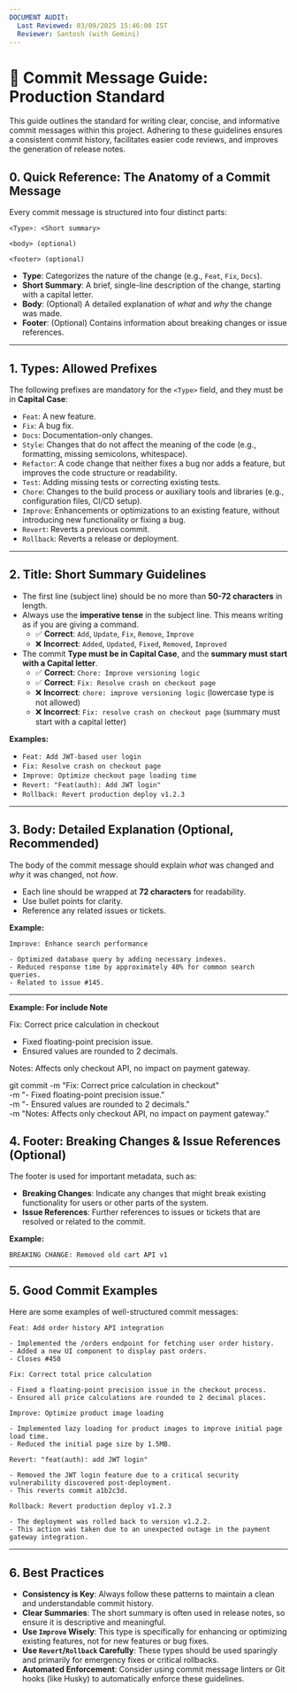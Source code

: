 ```yaml
---
DOCUMENT AUDIT:
  Last Reviewed: 03/09/2025 15:46:00 IST
  Reviewer: Santosh (with Gemini)
---
```


# 🚀 Commit Message Guide: Production Standard

This guide outlines the standard for writing clear, concise, and informative commit messages within this project. Adhering to these guidelines ensures a consistent commit history, facilitates easier code reviews, and improves the generation of release notes.

## 0. Quick Reference: The Anatomy of a Commit Message

Every commit message is structured into four distinct parts:

```
<Type>: <Short summary>

<body> (optional)

<footer> (optional)
```

*   **Type**: Categorizes the nature of the change (e.g., `Feat`, `Fix`, `Docs`).
*   **Short Summary**: A brief, single-line description of the change, starting with a capital letter.
*   **Body**: (Optional) A detailed explanation of *what* and *why* the change was made.
*   **Footer**: (Optional) Contains information about breaking changes or issue references.

---

## 1. Types: Allowed Prefixes

The following prefixes are mandatory for the `<Type>` field, and they must be in **Capital Case**:

*   `Feat`: A new feature.
*   `Fix`: A bug fix.
*   `Docs`: Documentation-only changes.
*   `Style`: Changes that do not affect the meaning of the code (e.g., formatting, missing semicolons, whitespace).
*   `Refactor`: A code change that neither fixes a bug nor adds a feature, but improves the code structure or readability.
*   `Test`: Adding missing tests or correcting existing tests.
*   `Chore`: Changes to the build process or auxiliary tools and libraries (e.g., configuration files, CI/CD setup).
*   `Improve`: Enhancements or optimizations to an existing feature, without introducing new functionality or fixing a bug.
*   `Revert`: Reverts a previous commit.
*   `Rollback`: Reverts a release or deployment.

---

## 2. Title: Short Summary Guidelines

*   The first line (subject line) should be no more than **50-72 characters** in length.
*   Always use the **imperative tense** in the subject line. This means writing as if you are giving a command.
    *   ✅ **Correct**: `Add`, `Update`, `Fix`, `Remove`, `Improve`
    *   ❌ **Incorrect**: `Added`, `Updated`, `Fixed`, `Removed`, `Improved`
*   The commit **Type must be in Capital Case**, and the **summary must start with a Capital letter**.
    *   ✅ **Correct**: `Chore: Improve versioning logic`
    *   ✅ **Correct**: `Fix: Resolve crash on checkout page`
    *   ❌ **Incorrect**: `chore: improve versioning logic` (lowercase type is not allowed)
    *   ❌ **Incorrect**: `Fix: resolve crash on checkout page` (summary must start with a capital letter)

**Examples:**

*   `Feat: Add JWT-based user login`
*   `Fix: Resolve crash on checkout page`
*   `Improve: Optimize checkout page loading time`
*   `Revert: "Feat(auth): Add JWT login"`
*   `Rollback: Revert production deploy v1.2.3`

---

## 3. Body: Detailed Explanation (Optional, Recommended)

The body of the commit message should explain *what* was changed and *why* it was changed, not *how*.

*   Each line should be wrapped at **72 characters** for readability.
*   Use bullet points for clarity.
*   Reference any related issues or tickets.

**Example:**

```
Improve: Enhance search performance

- Optimized database query by adding necessary indexes.
- Reduced response time by approximately 40% for common search queries.
- Related to issue #145.
```

---

**Example: For include Note**

Fix: Correct price calculation in checkout

- Fixed floating-point precision issue.
- Ensured values are rounded to 2 decimals.

Notes: Affects only checkout API, no impact on payment gateway.


git commit -m "Fix: Correct price calculation in checkout" \
-m "- Fixed floating-point precision issue." \
-m "- Ensured values are rounded to 2 decimals." \
-m "Notes: Affects only checkout API, no impact on payment gateway."


## 4. Footer: Breaking Changes & Issue References (Optional)

The footer is used for important metadata, such as:

*   **Breaking Changes**: Indicate any changes that might break existing functionality for users or other parts of the system.
*   **Issue References**: Further references to issues or tickets that are resolved or related to the commit.

**Example:**

```
BREAKING CHANGE: Removed old cart API v1
```

---

## 5. Good Commit Examples

Here are some examples of well-structured commit messages:

```
Feat: Add order history API integration

- Implemented the /orders endpoint for fetching user order history.
- Added a new UI component to display past orders.
- Closes #450
```

```
Fix: Correct total price calculation

- Fixed a floating-point precision issue in the checkout process.
- Ensured all price calculations are rounded to 2 decimal places.
```

```
Improve: Optimize product image loading

- Implemented lazy loading for product images to improve initial page load time.
- Reduced the initial page size by 1.5MB.
```

```
Revert: "feat(auth): add JWT login"

- Removed the JWT login feature due to a critical security vulnerability discovered post-deployment.
- This reverts commit a1b2c3d.
```

```
Rollback: Revert production deploy v1.2.3

- The deployment was rolled back to version v1.2.2.
- This action was taken due to an unexpected outage in the payment gateway integration.
```

---

## 6. Best Practices

*   **Consistency is Key**: Always follow these patterns to maintain a clean and understandable commit history.
*   **Clear Summaries**: The short summary is often used in release notes, so ensure it is descriptive and meaningful.
*   **Use `Improve` Wisely**: This type is specifically for enhancing or optimizing existing features, not for new features or bug fixes.
*   **Use `Revert`/`Rollback` Carefully**: These types should be used sparingly and primarily for emergency fixes or critical rollbacks.
*   **Automated Enforcement**: Consider using commit message linters or Git hooks (like Husky) to automatically enforce these guidelines.